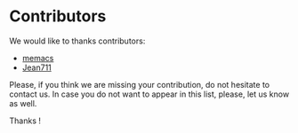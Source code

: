 # Contributors
We would like to thanks contributors:

* [memacs](https://github.com/memacs)
* [Jean711](https://github.com/Jean711)

Please, if you think we are missing your contribution, do not hesitate to contact us. In case you do not want to appear in this list, please, let us know as well.

Thanks !
